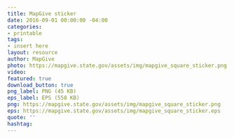 ```yaml
---
title: MapGive sticker
date: 2016-09-01 00:00:00 -04:00
categories:
- printable
tags:
- insert here
layout: resource
author: MapGive
photo: https://mapgive.state.gov/assets/img/mapgive_square_sticker.png
video: 
featured: true
download_button: true
png_label: PNG (45 KB)
eps_label: EPS (558 KB)
png: https://mapgive.state.gov/assets/img/mapgive_square_sticker.png
eps: https://mapgive.state.gov/assets/img/mapgive_square_sticker.eps
quote: ''
hashtag: 
---
```


